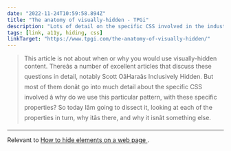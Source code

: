 ```yaml
---
date: "2022-11-24T10:59:58.894Z"
title: "The anatomy of visually-hidden - TPGi"
description: "Lots of detail on the specific CSS involved in the industry-standard visually-hidden technique, and why"
tags: [link, a11y, hiding, css]
linkTarget: "https://www.tpgi.com/the-anatomy-of-visually-hidden/"
---
```

> This article is not about when or why you would use visually-hidden content. Thereâs a number of excellent articles that discuss these questions in detail, notably Scott OâHaraâs Inclusively Hidden. But most of them donât go into much detail about the specific CSS involved â why do we use this particular pattern, with these specific properties? So today Iâm going to dissect it, looking at each of the properties in turn, why itâs there, and why it isnât something else.
---

Relevant to [How to hide elements on a web page
](https://fuzzylogic.me/posts/how-to-hide-elements-for-different-browsing-contexts/).